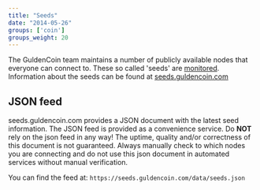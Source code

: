 ```yaml
---
title: "Seeds"
date: "2014-05-26"
groups: ['coin']
groups_weight: 20
---
```



The GuldenCoin team maintains a number of publicly available nodes that everyone can connect to.
These so called 'seeds' are [monitored](/services/seeds). Information about the seeds can be found at [seeds.guldencoin.com](https://seeds.guldencoin.com)

## JSON feed

seeds.guldencoin.com provides a JSON document with the latest seed information. The JSON feed is provided as a convenience service. Do **NOT** rely on the json feed in any way! The uptime, quality and/or correctness of this document is not guaranteed. Always manually check to which nodes you are connecting and do not use this json document in automated services without manual verification.

You can find the feed at: `https://seeds.guldencoin.com/data/seeds.json`
